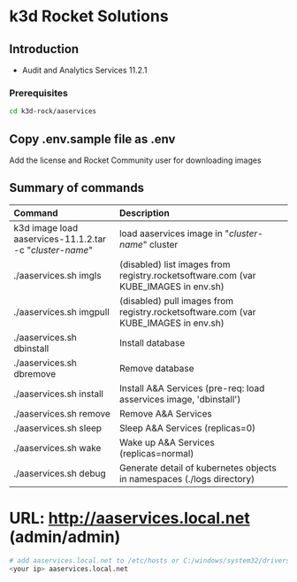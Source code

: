 # k3d Rocket Solutions

## Introduction

- Audit and Analytics Services 11.2.1

### Prerequisites
```bash
cd k3d-rock/aaservices
```
## Copy .env.sample file as .env 
  Add the license and Rocket Community user for downloading images 
## Summary of commands

| Command | Description |
|:---|:---|
| k3d image load aaservices-11.1.2.tar -c "_cluster-name_" | load aaservices image in "_cluster-name_" cluster |
| ./aaservices.sh  imgls     | (disabled) list images from registry.rocketsoftware.com (var KUBE_IMAGES in env.sh) |
| ./aaservices.sh  imgpull   | (disabled) pull images from registry.rocketsoftware.com (var KUBE_IMAGES in env.sh) |
| ./aaservices.sh  dbinstall | Install database |
| ./aaservices.sh  dbremove  | Remove database |
| ./aaservices.sh  install   | Install A&A Services (pre-req: load asservices image, 'dbinstall') |
| ./aaservices.sh  remove    | Remove A&A Services |
| ./aaservices.sh  sleep     | Sleep A&A Services (replicas=0) |
| ./aaservices.sh  wake      | Wake up A&A Services (replicas=normal) |
| ./aaservices.sh  debug     | Generate detail of kubernetes objects in namespaces (./logs directory) |

# URL: http://aaservices.local.net (admin/admin)
```bash
# add aaservices.local.net to /etc/hosts or C:/windows/system32/drivers/etc/hosts
<your ip> aaservices.local.net
```